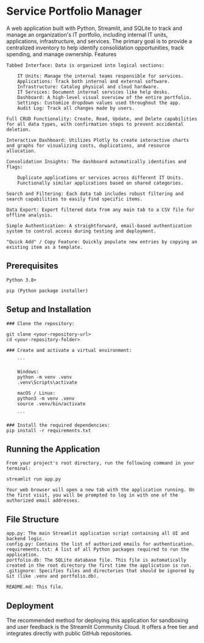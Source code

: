 # Service Portfolio Manager

A web application built with Python, Streamlit, and SQLite to track and manage an organization's IT portfolio, including internal IT units, applications, infrastructure, and services. The primary goal is to provide a centralized inventory to help identify consolidation opportunities, track spending, and manage ownership.
Features

    Tabbed Interface: Data is organized into logical sections:

        IT Units: Manage the internal teams responsible for services.
        Applications: Track both internal and external software.
        Infrastructure: Catalog physical and cloud hardware.
        IT Services: Document internal services like help desks.
        Dashboard: A high-level visual overview of the entire portfolio.
        Settings: Customize dropdown values used throughout the app.
        Audit Log: Track all changes made by users.

    Full CRUD Functionality: Create, Read, Update, and Delete capabilities for all data types, with confirmation steps to prevent accidental deletion.

    Interactive Dashboard: Utilizes Plotly to create interactive charts and graphs for visualizing costs, duplications, and resource allocation.

    Consolidation Insights: The dashboard automatically identifies and flags:

        Duplicate applications or services across different IT Units.
        Functionally similar applications based on shared categories.

    Search and Filtering: Each data tab includes robust filtering and search capabilities to easily find specific items.

    Data Export: Export filtered data from any main tab to a CSV file for offline analysis.

    Simple Authentication: A straightforward, email-based authentication system to control access during testing and deployment.

    "Quick Add" / Copy Feature: Quickly populate new entries by copying an existing item as a template.

## Prerequisites

    Python 3.8+

    pip (Python package installer)

## Setup and Installation

    ### Clone the repository:

    git clone <your-repository-url>
    cd <your-repository-folder>

    ### Create and activate a virtual environment:

        ```

        Windows:
        python -m venv .venv
        .venv\Scripts\activate

        macOS / Linux:
        python3 -m venv .venv
        source .venv/bin/activate

        ```

    ### Install the required dependencies:
    pip install -r requirements.txt

## Running the Application

    From your project's root directory, run the following command in your terminal:

    streamlit run app.py

    Your web browser will open a new tab with the application running. On the first visit, you will be prompted to log in with one of the authorized email addresses.

## File Structure

    app.py: The main Streamlit application script containing all UI and backend logic.
    config.py: Contains the list of authorized emails for authentication.
    requirements.txt: A list of all Python packages required to run the application.
    portfolio.db: The SQLite database file. This file is automatically created in the root directory the first time the application is run.
    .gitignore: Specifies files and directories that should be ignored by Git (like .venv and portfolio.db).

    README.md: This file.

## Deployment

The recommended method for deploying this application for sandboxing and user feedback is the Streamlit Community Cloud. It offers a free tier and integrates directly with public GitHub repositories.
